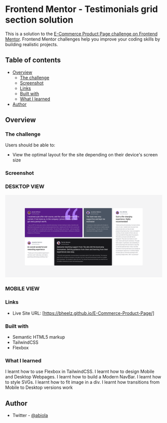 # Frontend Mentor - Testimonials grid section solution

This is a solution to the [E-Commerce Product Page challenge on Frontend Mentor](https://www.frontendmentor.io/challenges/ecommerce-product-page-UPsZ9MJp6). 
Frontend Mentor challenges help you improve your coding skills by building realistic projects. 

## Table of contents

- [Overview](#overview)
  - [The challenge](#the-challenge)
  - [Screenshot](#screenshot)
  - [Links](#links)
  - [Built with](#built-with)
  - [What I learned](#what-i-learned)
- [Author](#author)

## Overview

### The challenge

Users should be able to:

- View the optimal layout for the site depending on their device's screen size

### Screenshot

<p align="center">
 <h3>DESKTOP VIEW</h3>
<img src="https://github.com/bheelz/Testimonials-Grid-Section/blob/main/design/Desktop.png">
</p>


<p align="center">
 <h3>MOBILE VIEW</h3>
<!-- <img src="https://github.com/bheelz/Testimonials-Grid-Section/blob/main/design/Mobile.png"> -->
</p>

### Links

- Live Site URL: [https://bheelz.github.io/E-Commerce-Product-Page/]

### Built with

- Semantic HTML5 markup
- TailwindCSS
- Flexbox

### What I learned

I learnt how to use Flexbox in TailwindCSS.
I learnt how to design Mobile and Desktop Webpages.
I learnt how to build a Modern NavBar.
I learnt how to style SVGs.
I learnt how to fit image in a div.
I learnt how transitions from Mobile to Desktop versions work

## Author

- Twitter - [@abioIa](https://www.twitter.com/abioIa)


